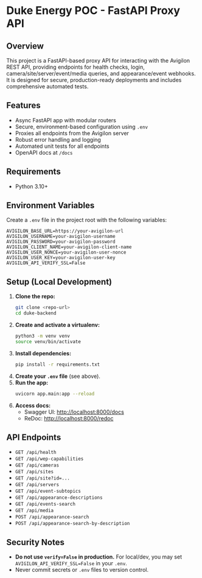 # Duke Energy POC - FastAPI Proxy API

## Overview

This project is a FastAPI-based proxy API for interacting with the Avigilon REST API, providing endpoints for health checks, login, camera/site/server/event/media queries, and appearance/event webhooks. It is designed for secure, production-ready deployments and includes comprehensive automated tests.

## Features
- Async FastAPI app with modular routers
- Secure, environment-based configuration using `.env`
- Proxies all endpoints from the Avigilon server
- Robust error handling and logging
- Automated unit tests for all endpoints
- OpenAPI docs at `/docs`

## Requirements
- Python 3.10+

## Environment Variables
Create a `.env` file in the project root with the following variables:

```
AVIGILON_BASE_URL=https://your-avigilon-url
AVIGILON_USERNAME=your-avigilon-username
AVIGILON_PASSWORD=your-avigilon-password
AVIGILON_CLIENT_NAME=your-avigilon-client-name
AVIGILON_USER_NONCE=your-avigilon-user-nonce
AVIGILON_USER_KEY=your-avigilon-user-key
AVIGILON_API_VERIFY_SSL=False
```

## Setup (Local Development)

1. **Clone the repo:**
   ```sh
   git clone <repo-url>
   cd duke-backend
   ```
2. **Create and activate a virtualenv:**
   ```sh
   python3 -m venv venv
   source venv/bin/activate
   ```
3. **Install dependencies:**
   ```sh
   pip install -r requirements.txt
   ```
4. **Create your `.env` file** (see above).
5. **Run the app:**
   ```sh
   uvicorn app.main:app --reload
   ```
6. **Access docs:**
   - Swagger UI: [http://localhost:8000/docs](http://localhost:8000/docs)
   - ReDoc: [http://localhost:8000/redoc](http://localhost:8000/redoc)

## API Endpoints

- `GET /api/health`
- `GET /api/wep-capabilities`
- `GET /api/cameras`
- `GET /api/sites`
- `GET /api/site?id=...`
- `GET /api/servers`
- `GET /api/event-subtopics`
- `GET /api/appearance-descriptions`
- `GET /api/events-search`
- `GET /api/media`
- `POST /api/appearance-search`
- `POST /api/appearance-search-by-description`

## Security Notes
- **Do not use `verify=False` in production.** For local/dev, you may set `AVIGILON_API_VERIFY_SSL=False` in your `.env`.
- Never commit secrets or `.env` files to version control.
